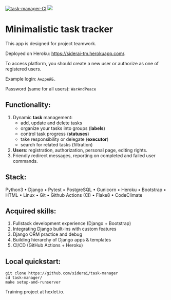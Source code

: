 [![task-manager-CI](https://github.com/siderai/task-manager/actions/workflows/task-manager-CI.yml/badge.svg)](https://github.com/siderai/task-manager/actions/workflows/task-manager-CI.yml)
<a href="https://codeclimate.com/github/siderai/task-manager/test_coverage"><img src="https://api.codeclimate.com/v1/badges/777d2c6fdc6f40625215/test_coverage" /></a>

# Minimalistic task tracker

This app is designed for project teamwork.

Deployed on Heroku: https://siderai-tm.herokuapp.com/.

To access platform, you should create a new user or authorize as one of registered users.

Example login:
``
АндрейБ.
``

Password (same for all users): 
``
WarAndPeace
``
## Functionality:

1. Dynamic **task** management:
      - add, update and delete tasks
      - organize your tasks into groups (**labels**) 
      - control task progress (**statuses**)
      - take responsibility or delegate (**executor**)
      - search for related tasks (filtration)
2. **Users**: registration, authorization, personal page, editing rights.
3. Friendly redirect messages, reporting on completed and failed user commands.



## Stack:

Python3
• Django
• Pytest
• PostgreSQL
• Gunicorn
• Heroku
• Bootstrap
• HTML
• Linux
• Git
• Github Actions (CI)
• Flake8
• CodeClimate




## Acquired skills: 
1. Fullstack development experience (Django + Bootstrap)
2. Integrating Django built-ins with custom features
3. Django ORM practice and debug
4. Building hierarсhy of Django apps & templates
5. CI/CD (GitHub Actions + Heroku)


## Local quickstart:

``` 
git clone https://github.com/siderai/task-manager
cd task-manager/
make setup-and-runserver
```

Training project at hexlet.io.


